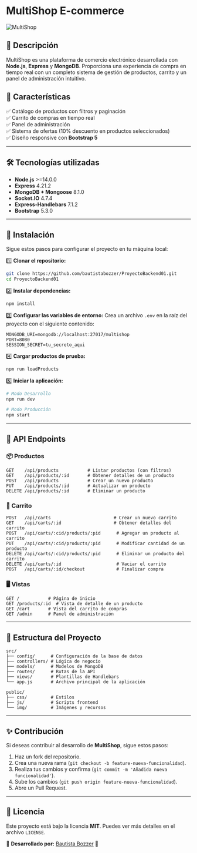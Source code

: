 # MultiShop E-commerce

![MultiShop](https://your-image-url.com/logo.png)

## 📌 Descripción
MultiShop es una plataforma de comercio electrónico desarrollada con **Node.js**, **Express** y **MongoDB**. Proporciona una experiencia de compra en tiempo real con un completo sistema de gestión de productos, carrito y un panel de administración intuitivo.

## 🚀 Características
✅ Catálogo de productos con filtros y paginación  
✅ Carrito de compras en tiempo real  
✅ Panel de administración  
✅ Sistema de ofertas (10% descuento en productos seleccionados)  
✅ Diseño responsive con **Bootstrap 5**  

---

## 🛠️ Tecnologías utilizadas
- **Node.js** >=14.0.0
- **Express** 4.21.2
- **MongoDB + Mongoose** 8.1.0
- **Socket.IO** 4.7.4
- **Express-Handlebars** 7.1.2
- **Bootstrap** 5.3.0

---

## 🔧 Instalación
Sigue estos pasos para configurar el proyecto en tu máquina local:

1️⃣ **Clonar el repositorio:**
```bash
git clone https://github.com/bautistabozzer/ProyectoBackend01.git
cd ProyectoBackend01
```

2️⃣ **Instalar dependencias:**
```bash
npm install
```

3️⃣ **Configurar las variables de entorno:**
Crea un archivo `.env` en la raíz del proyecto con el siguiente contenido:
```env
MONGODB_URI=mongodb://localhost:27017/multishop
PORT=8080
SESSION_SECRET=tu_secreto_aqui
```

4️⃣ **Cargar productos de prueba:**
```bash
npm run loadProducts
```

5️⃣ **Iniciar la aplicación:**
```bash
# Modo Desarrollo
npm run dev

# Modo Producción
npm start
```

---

## 📡 API Endpoints
### 📦 Productos
```http
GET    /api/products           # Listar productos (con filtros)
GET    /api/products/:id       # Obtener detalles de un producto
POST   /api/products           # Crear un nuevo producto
PUT    /api/products/:id       # Actualizar un producto
DELETE /api/products/:id       # Eliminar un producto
```

### 🛒 Carrito
```http
POST   /api/carts                        # Crear un nuevo carrito
GET    /api/carts/:id                    # Obtener detalles del carrito
POST   /api/carts/:cid/products/:pid      # Agregar un producto al carrito
PUT    /api/carts/:cid/products/:pid      # Modificar cantidad de un producto
DELETE /api/carts/:cid/products/:pid      # Eliminar un producto del carrito
DELETE /api/carts/:id                     # Vaciar el carrito
POST   /api/carts/:id/checkout            # Finalizar compra
```

### 🖥️ Vistas
```http
GET /           # Página de inicio
GET /products/:id  # Vista de detalle de un producto
GET /cart       # Vista del carrito de compras
GET /admin      # Panel de administración
```

---

## 📂 Estructura del Proyecto
```plaintext
src/
├── config/      # Configuración de la base de datos
├── controllers/ # Lógica de negocio
├── models/      # Modelos de MongoDB
├── routes/      # Rutas de la API
├── views/       # Plantillas de Handlebars
└── app.js       # Archivo principal de la aplicación

public/
├── css/         # Estilos
├── js/          # Scripts frontend
└── img/         # Imágenes y recursos
```

---

## ✨ Contribución
Si deseas contribuir al desarrollo de **MultiShop**, sigue estos pasos:
1. Haz un fork del repositorio.
2. Crea una nueva rama (`git checkout -b feature-nueva-funcionalidad`).
3. Realiza tus cambios y confirma (`git commit -m 'Añadida nueva funcionalidad'`).
4. Sube los cambios (`git push origin feature-nueva-funcionalidad`).
5. Abre un Pull Request.

---

## 📝 Licencia
Este proyecto está bajo la licencia **MIT**. Puedes ver más detalles en el archivo `LICENSE`.

📌 **Desarrollado por:** [Bautista Bozzer](https://github.com/bautistabozzer) 🚀

